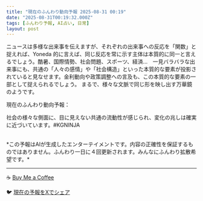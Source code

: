 ```yaml
---
title: "現在のふんわり動向予報 2025-08-31 00:19"
date: "2025-08-31T00:19:32.000Z"
tags: [ふんわり予報, AI占い, 日常]
layout: post
---
```


ニュースは多様な出来事を伝えますが、それぞれの出来事への反応を「関数」と捉えれば、Yoneda 的に言えば、同じ反応を常に示す主体は本質的に同一と言えるでしょう。酷暑、国際情勢、社会問題、スポーツ、経済…　一見バラバラな出来事にも、共通の「人々の感情」や「社会構造」といった本質的な要素が投影されていると見なせます。金利動向や政策調整への言及も、この本質的な要素の一部として捉えられるでしょう。  まるで、様々な文脈で同じ形を映し出す万華鏡のようです。


現在のふんわり動向予報：

社会の様々な側面に、目に見えない共通の流動性が感じられ、変化の兆しは確実に近づいています。#KGNINJA

<br>
*この予報はAIが生成したエンターテイメントです。内容の正確性を保証するものではありません。ふんわり一日に４回更新されます。みんなにふんわり拡散希望です。*

---
☕️ [Buy Me a Coffee](https://www.buymeacoffee.com/kgninja)

🐦 [現在の予報をXでシェア](https://twitter.com/intent/tweet?text=%E7%8F%BE%E5%9C%A8%E3%81%AE%E3%81%B5%E3%82%93%E3%82%8F%E3%82%8A%E4%BA%88%E5%A0%B1%3A%20%E3%80%8C%E3%83%8B%E3%83%A5%E3%83%BC%E3%82%B9%E3%81%AF%E5%A4%9A%E6%A7%98%E3%81%AA%E5%87%BA%E6%9D%A5%E4%BA%8B%E3%82%92%E4%BC%9D%E3%81%88%E3%81%BE%E3%81%99%E3%81%8C%E3%80%81%E3%81%9D%E3%82%8C%E3%81%9E%E3%82%8C%E3%81%AE%E5%87%BA%E6%9D%A5%E4%BA%8B%E3%81%B8%E3%81%AE%E5%8F%8D%E5%BF%9C%E3%82%92%E3%80%8C%E9%96%A2%E6%95%B0%E3%80%8D%E3%81%A8%E6%8D%89%E3%81%88%E3%82%8C%E3%81%B0%E3%80%81Yoneda%20%E7%9A%84%E3%81%AB%E8%A8%80%E3%81%88%E3%81%B0%E3%80%81%E5%90%8C%E3%81%98%E5%8F%8D%E5%BF%9C%E3%82%92%E5%B8%B8%E3%81%AB%E7%A4%BA%E3%81%99%E4%B8%BB%E4%BD%93%E3%81%AF%E6%9C%AC%E8%B3%AA%E7%9A%84%E3%81%AB%E5%90%8C%E4%B8%80%E3%81%A8%E8%A8%80%E3%81%88%E3%82%8B%E3%81%A7%E3%81%97%E3%82%87%E3%81%86%E3%80%82%E3%80%8D%23KGNINJA%20%E7%B6%9A%E3%81%8D%E3%81%AF%E3%83%96%E3%83%AD%E3%82%B0%E3%81%A7%EF%BC%81%F0%9F%91%87&url=https%3A%2F%2Fkg-ninja.github.io%2FFunwariyoso%2F)
